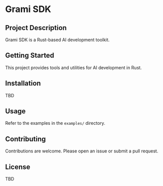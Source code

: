 # Grami SDK

## Project Description
Grami SDK is a Rust-based AI development toolkit.

## Getting Started
This project provides tools and utilities for AI development in Rust.

## Installation
TBD

## Usage
Refer to the examples in the `examples/` directory.

## Contributing
Contributions are welcome. Please open an issue or submit a pull request.

## License
TBD
